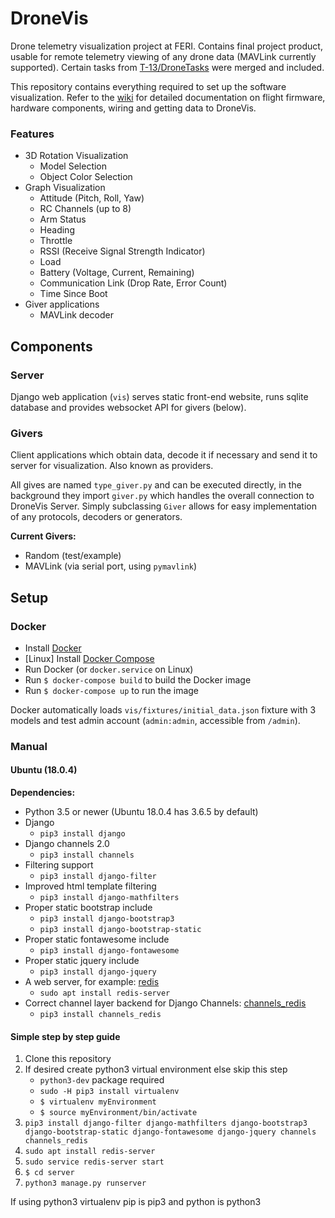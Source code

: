 # DroneVis

Drone telemetry visualization project at FERI. Contains final project product, usable for remote telemetry viewing of any drone data (MAVLink currently supported). Certain tasks from [T-13/DroneTasks](https://github.com/T-13/DroneTasks) were merged and included.

This repository contains everything required to set up the software visualization. Refer to the [wiki](https://github.com/T-13/DroneVis/wiki) for detailed documentation on flight firmware, hardware components, wiring and getting data to DroneVis.


### Features

- 3D Rotation Visualization
  - Model Selection
  - Object Color Selection
- Graph Visualization
  - Attitude (Pitch, Roll, Yaw)
  - RC Channels (up to 8)
  - Arm Status
  - Heading
  - Throttle
  - RSSI (Receive Signal Strength Indicator)
  - Load
  - Battery (Voltage, Current, Remaining)
  - Communication Link (Drop Rate, Error Count)
  - Time Since Boot
- Giver applications
  - MAVLink decoder


## Components

### Server

Django web application (`vis`) serves static front-end website, runs sqlite database and provides websocket API for givers (below).

### Givers

Client applications which obtain data, decode it if necessary and send it to server for visualization. Also known as providers.

All gives are named `type_giver.py` and can be executed directly, in the background they import `giver.py` which handles the overall connection to DroneVis Server. Simply subclassing `Giver` allows for easy implementation of any protocols, decoders or generators.

**Current Givers:**
- Random (test/example)
- MAVLink (via serial port, using `pymavlink`)


## Setup

### Docker

- Install [Docker](https://www.docker.com/get-started)
- [Linux] Install [Docker Compose](https://docs.docker.com/compose/install/)
- Run Docker (or `docker.service` on Linux)
- Run `$ docker-compose build` to build the Docker image
- Run `$ docker-compose up` to run the image

Docker automatically loads `vis/fixtures/initial_data.json` fixture with 3 models and test admin account (`admin:admin`, accessible from `/admin`).

### Manual

#### Ubuntu (18.0.4)

**Dependencies:**
- Python 3.5 or newer (Ubuntu 18.0.4 has 3.6.5 by default)
- Django
    - `pip3 install django`
- Django channels 2.0
    - `pip3 install channels`
- Filtering support
    - `pip3 install django-filter`
- Improved html template filtering
    - `pip3 install django-mathfilters`
- Proper static bootstrap include
    - `pip3 install django-bootstrap3`
    - `pip3 install django-bootstrap-static`
- Proper static fontawesome include
    - `pip3 install django-fontawesome`
- Proper static jquery include
    - `pip3 install django-jquery`
- A web server, for example: [redis](https://redis.io/)
    - `sudo apt install redis-server`
- Correct channel layer backend for Django Channels: [channels_redis](https://github.com/django/channels_redis)
    - `pip3 install channels_redis`

#### Simple step by step guide

1. Clone this repository
2. If desired create python3 virtual environment else skip this step
    - `python3-dev` package required
    - `sudo -H pip3 install virtualenv`
    - `$ virtualenv myEnvironment`
    - `$ source myEnvironment/bin/activate`
3. `pip3 install django-filter django-mathfilters django-bootstrap3 django-bootstrap-static django-fontawesome django-jquery channels channels_redis`
4. `sudo apt install redis-server`
5. `sudo service redis-server start`
6. `$ cd server`
7. `python3 manage.py runserver`

If using python3 virtualenv pip is pip3 and python is python3
